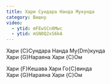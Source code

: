 ```yaml
---
title: Хари Сундара Нанда Мукунда
category: Вишну
video:
  - ytid: mFEwSCn8Mwc
  - ytid: mSN0Q2xS6kA
---
```

Хари {C}Сундара Нанда Му{Dm}кунда  
Хари {G}Нараяна Хари {C}Ом

Хари {F}Кешава Хари Го{C}винда  
Хари {G}Нараяна Хари {C}Ом